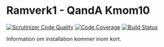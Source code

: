 Ramverk1 - QandA Kmom10
==============================

[![Scrutinizer Code Quality](https://scrutinizer-ci.com/g/ptorn/ramverk1-QandA/badges/quality-score.png?b=master)](https://scrutinizer-ci.com/g/ptorn/ramverk1-QandA/?branch=master)
[![Code Coverage](https://scrutinizer-ci.com/g/ptorn/ramverk1-QandA/badges/coverage.png?b=master)](https://scrutinizer-ci.com/g/ptorn/ramverk1-QandA/?branch=master)
[![Build Status](https://scrutinizer-ci.com/g/ptorn/ramverk1-QandA/badges/build.png?b=master)](https://scrutinizer-ci.com/g/ptorn/ramverk1-QandA/build-status/master)


Information om installation kommer inom kort.
